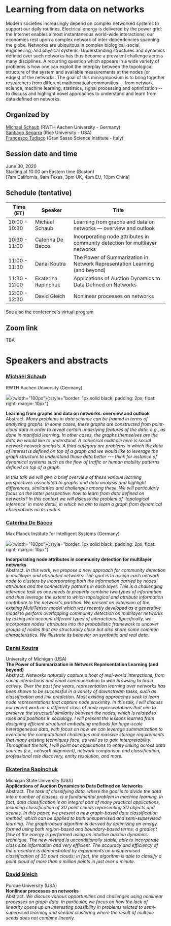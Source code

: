 # Learning from data on networks

Modern societies increasingly depend on complex networked systems to support our daily routines. Electrical energy is delivered by the power grid; the Internet enables almost instantaneous world-wide interactions; our economies rest upon a complex network of inter-dependencies spanning the globe. Networks are ubiquitous in complex biological, social, engineering, and physical systems. 
Understanding structures and dynamics defined over such networks has thus become a prevalent challenge across many disciplines. A recurring question which appears in a wide variety of problems is how one can exploit the interplay between the topological structure of the system and available measurements at the nodes (or edges) of the networks. 
The goal of this minisymposium is to bring together researchers from different mathematical communities -- from network science, machine learning, statistics, signal processing and optimization -- to discuss and highlight novel approaches to understand and learn from data defined on networks. 

## Organized by    

[Michael Schaub](https://michaelschaub.github.io/)    (RWTH Aachen University - Germany)   
[Santiago Segarra](https://segarra.rice.edu/)     (Rice University - USA)   
[Francesco Tudisco](https://ftudisco.gitlab.io/)     (Gran Sasso Science Institute - Italy)   


## Session date and time   

June 30, 2020   
Starting at 10:00 am Eastern time (Boston)   
\[7am California, 9am Texas, 3pm UK, 4pm EU, 10pm China\]


## Schedule (tentative)   


| Time (ET)     | Speaker                              | Title                                                                         |
| ------------- | ------------------------------------ | ---------------------------------------------------------------------------- |
| 10:00 - 10:30 | Michael Schaub         | Learning from graphs and data on networks — overview and outlook             |
| 10:30 - 11:00 | Caterina De Bacco      | Incorporating node attributes in community detection for multilayer networks |
| 11:00 - 11:30 | Danai Koutra           | The Power of Summarization in Network Representation Learning (and beyond)   |
| 11:30 - 12:00 | Ekaterina Rapinchuk    | Applications of Auction Dynamics to Data Defined on Networks                 |
| 12:00 - 12:30 | David Gleich           | Nonlinear processes on networks                                              |


See also the conference's [virtual program](https://siam9-my.sharepoint.com/:x:/g/personal/moore_siam_org/EYTLcxWB41NJs2SqNhuHv4UB9SGkLksNw5_3jt-pJP1biw?rtime=RcpDmJML2Eg)  

## Zoom link  
TBA


# Speakers and abstracts

### [Michael Schaub](https://michaelschaub.github.io/)  
RWTH Aachen University (Germany)  

![](https://michaelschaub.github.io/images/MichaelBW.jpg){:width="100px"}{:style="border: 1px solid black; padding: 2px; float: right; margin: 10px"}

**Learning from graphs and data on networks: overview and outlook**  
Abstract. *Many problems in data science can be framed in terms of analyzing graphs.
In some cases, these graphs are constructed from point-cloud data in order to reveal certain underlying features of the data, e.g., as done in manifold learning.
In other cases, the graphs themselves are the data we would like to understand. A canonical example here is social network network analysis.
A third category are problems in which the data of interest is defined on top of a graph and we would like to leverage the graph structure to understand those data better --- think for instance of dynamical systems such as the flow of traffic or human mobility patterns defined on top of a graph.*

*In this talk we will give a brief overview of these various learning perspectives associated to graphs and data analysis and highlight differences, similarities and challenges among these.
We will particularly focus on the latter perspective: how to learn from data defined on networks? In this context we will discuss the problem of 'topological inference' in more detail, in which we aim to learn a graph from dynamical observations on its nodes.*


### [Caterina De Bacco](https://cdebacco.com/)   
Max Planck Institute for Intelligent Systems (Germany)   

![](./Caterina.jpg){:width="100px"}{:style="border: 1px solid black; padding: 2px; float: right; margin: 10px"}

**Incorporating node attributes in community detection for multilayer networks**    
Abstract. *In this work, we propose a new approach for community detection in multilayer and attributed networks. The goal is to assign each network node to clusters by incorporating both the information carried by nodes' attributes and the connectivity patterns in each layer. This is a challenging inference task as one needs to properly combine two types of information and thus leverage the extent to which topological and attribute information contribute to the network's partition. We present an extension of the existing MultiTensor model which was recently developed as a generative model to perform overlapping community detection on multilayer networks by taking into account different types of interactions. Specifically, we incorporate nodes' attributes into the probabilistic framework to uncover groups of nodes that are structurally close but also share some common characteristics. We illustrate its behavior on synthetic and real data.*


### [Danai Koutra](https://web.eecs.umich.edu/~dkoutra/)   
University of Michigan (USA)  
**The Power of Summarization in Network Representation Learning (and beyond)**    
Abstract. *Networks naturally capture a host of real-world interactions, from social interactions and email communication to web browsing to brain activity. Over the past few years, representation learning over networks has been shown to be successful in a variety of downstream tasks, such as classification and link prediction. Most existing approaches seek to learn node representations that capture node proximity. In this talk, I will discuss our recent work on a different class of node representations that aim to preserve the structural similarity between the nodes, which is related to roles and positions in sociology. I will present the lessons learned from designing efficient structural embedding methods for large-scale heterogeneous data, with focus on how we can leverage summarization to overcome the computational challenges and massive storage requirements that many existing techniques face, as well as to gain interpretability. Throughout the talk, I will point out applications to entity linking across data sources (i.e., network alignment), network comparison and classification, professional role discovery, entity resolution, and more.*


### [Ekaterina Rapinchuk](https://users.math.msu.edu/users/merkurje/)   
Michigan State University (USA)  
**Applications of Auction Dynamics to Data Defined on Networks**  
Abstract. *The task of classifying data, where the goal is to divide the data into a number of classes, is a fundamental problem in machine learning. In fact, data classification is an integral part of many practical applications, including classification of 3D point clouds representing 3D objects and scenes. In this paper, we present a new graph-based data classification method, which can be applied to both unsupervised and semi-supervised learning. The graph-based algorithm is derived by optimizing an energy formed using both region-based and boundary-based terms; a gradient flow of the energy is performed using an intuitive auction dynamics technique. The new method is unconditionally stable, able to incorporate class size information and very efficient. The accuracy and efficiency of the procedure is demonstrated by experiments on unsupervised classification of 3D point clouds; in fact, the algorithm is able to classify a point cloud of more than a million points in just over a minute.*



### [David Gleich](https://www.cs.purdue.edu/homes/dgleich/)   
Purdue University (USA)  
**Nonlinear processes on networks**    
Abstract. *We discuss various opportunities and challenges using nonlinear processes on graph data. In particular, we focus on how the lack of linearity opens up an interesting possibility in problems related to semi-supervised learning and seeded clustering where the result of multiple seeds does not combine linearly.*    


